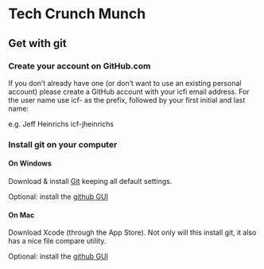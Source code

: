 # Tech Crunch Munch
## Get with git

### Create your account on GitHub.com

If you don’t already have one (or don’t want to use an existing personal account) please create a GitHub account with your icfi email address. For the user name use icf- as the prefix, followed by your first initial and last name:

e.g. Jeff Heinrichs
icf-jheinrichs

### Install git on your computer ###

#### On Windows

Download & install [Git](http://msysgit.github.io/) keeping all default settings.

Optional: install the [github GUI](https://windows.github.com/)

#### On Mac

Download Xcode (through the App Store). Not only will this install git, it also has a nice file compare utility.

Optional: install the [github GUI](https://mac.github.com/)
